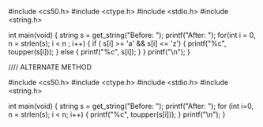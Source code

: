 #include <cs50.h>
#include <ctype.h>
#include <stdio.h>
#include <string.h>

int main(void) 
{
  string s = get_string("Before: ");
  printf("After: ");
  for(int i = 0, n = strlen(s); i < n ; i++)
  {
    if ( s[i] >= 'a' && s[i] <= 'z')
    {
      printf("%c", toupper(s[i]));
    }
    else
    {
    printf("%c", s[i]);
    }
  }
  printf("\n");
}


//// ALTERNATE METHOD

#include <cs50.h>
#include <ctype.h>
#include <stdio.h>
#include <string.h>

int main(void)
{
 string s = get_string("Before: ");
 printf("After: ");
 for (int i=0, n = strlen(s); i < n; i++)
  {
    printf("%c", toupper(s[i]));
  }
  printf("\n");
}
